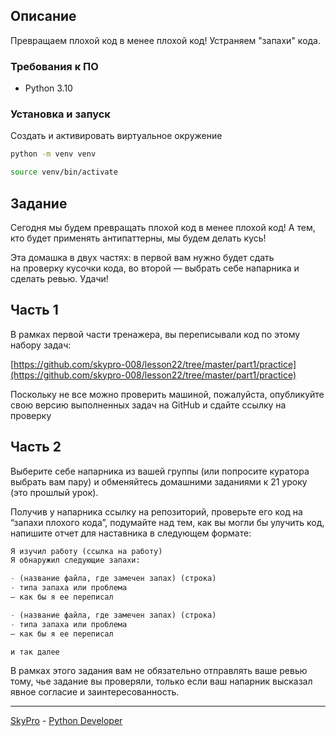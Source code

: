 ## Описание
Превращаем плохой код в менее плохой код! Устраняем "запахи" кода.

### Требования к ПО
- Python 3.10

### Установка и запуск
Создать и активировать виртуальное окружение
```bash
python -m venv venv

source venv/bin/activate
```

## Задание
Сегодня мы будем превращать плохой код в менее плохой код!  А тем, кто будет применять антипаттерны, мы будем делать кусь!

Эта домашка в двух частях: в первой вам нужно будет сдать на проверку кусочки кода,  во второй — выбрать себе напарника и сделать ревью. Удачи!

## **Часть 1**

В рамках первой части тренажера, вы переписывали код по этому набору задач:

[https://github.com/skypro-008/lesson22/tree/master/part1/practice](https://github.com/skypro-008/lesson22/tree/master/part1/practice)

Поскольку не все можно проверить машиной, пожалуйста, опубликуйте свою версию выполненных задач на GitHub и сдайте ссылку на проверку

## **Часть 2**

Выберите себе напарника из вашей группы (или попросите куратора выбрать вам пару) и обменяйтесь домашними заданиями к 21 уроку (это прошлый урок). 

Получив у напарника ссылку на репозиторий, проверьте его код на “запахи плохого кода”, подумайте над тем, как вы могли бы улучить код, напишите отчет для наставника в следующем формате:

```python
Я изучил работу (ссылка на работу) 
Я обнаружил следующие запахи:

- (название файла, где замечен запах) (строка) 
- типа запаха или проблема
– как бы я ее переписал

- (название файла, где замечен запах) (строка) 
- типа запаха или проблема
– как бы я ее переписал

и так далее
```

В рамках этого задания вам не обязательно отправлять ваше ревью тому, чье задание вы проверяли, только если ваш напарник высказал явное согласие и заинтересованность.


---
[SkyPro](https://sky.pro) - [Python Developer](https://sky.pro/courses/programming/python-web-course)
